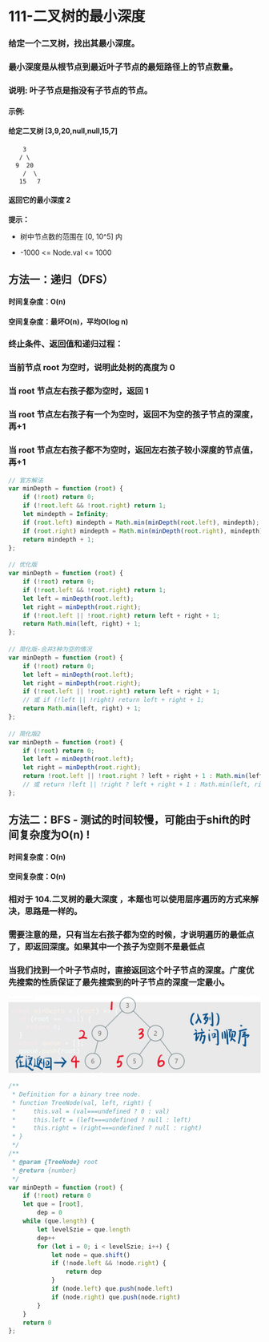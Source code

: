 # 111-二叉树的最小深度

### 给定一个二叉树，找出其最小深度。

### 最小深度是从根节点到最近叶子节点的最短路径上的节点数量。

### 说明: 叶子节点是指没有子节点的节点。

#### 示例:

#### 给定二叉树 [3,9,20,null,null,15,7]

```
    3
   / \
  9  20
    /  \
   15   7
```

#### 返回它的最小深度  2

**提示：**

- 树中节点数的范围在 [0, 10^5] 内

- -1000 <= Node.val <= 1000



## 方法一：递归（DFS）

#### 时间复杂度：O(n)

#### 空间复杂度：最坏O(n)，平均O(log n)

### 终止条件、返回值和递归过程：

### 当前节点 root 为空时，说明此处树的高度为 0

### 当 root 节点左右孩子都为空时，返回 1

### 当 root 节点左右孩子有一个为空时，返回不为空的孩子节点的深度，再+1

### 当 root 节点左右孩子都不为空时，返回左右孩子较小深度的节点值，再+1

```javascript
// 官方解法
var minDepth = function (root) {
    if (!root) return 0;
    if (!root.left && !root.right) return 1;
    let mindepth = Infinity;
    if (root.left) mindepth = Math.min(minDepth(root.left), mindepth);
    if (root.right) mindepth = Math.min(minDepth(root.right), mindepth);
    return mindepth + 1;
};

// 优化版
var minDepth = function (root) {
    if (!root) return 0;
    if (!root.left && !root.right) return 1;
    let left = minDepth(root.left);
    let right = minDepth(root.right);
    if (!root.left || !root.right) return left + right + 1;
    return Math.min(left, right) + 1;
};

// 简化版-合并3种为空的情况
var minDepth = function (root) {
    if (!root) return 0;
    let left = minDepth(root.left);
    let right = minDepth(root.right);
    if (!root.left || !root.right) return left + right + 1;
    // 或 if (!left || !right) return left + right + 1;
    return Math.min(left, right) + 1;
};

// 简化版2
var minDepth = function (root) {
    if (!root) return 0;
    let left = minDepth(root.left);
    let right = minDepth(root.right);
    return !root.left || !root.right ? left + right + 1 : Math.min(left, right) + 1;
    // 或 return !left || !right ? left + right + 1 : Math.min(left, right) + 1;
};
```



## 方法二：BFS - 测试的时间较慢，可能由于shift的时间复杂度为O(n) !

#### 时间复杂度：O(n)

#### 空间复杂度：O(n)

### 相对于 104.二叉树的最大深度 ，本题也可以使用层序遍历的方式来解决，思路是一样的。

### 需要注意的是，只有当左右孩子都为空的时候，才说明遍历的最低点了，即返回深度。如果其中一个孩子为空则不是最低点

### 当我们找到一个叶子节点时，直接返回这个叶子节点的深度。广度优先搜索的性质保证了最先搜索到的叶子节点的深度一定最小。

<img src='./img/BFS.png' />

```javascript
/**
 * Definition for a binary tree node.
 * function TreeNode(val, left, right) {
 *     this.val = (val===undefined ? 0 : val)
 *     this.left = (left===undefined ? null : left)
 *     this.right = (right===undefined ? null : right)
 * }
 */
/**
 * @param {TreeNode} root
 * @return {number}
 */
var minDepth = function (root) {
    if (!root) return 0
    let que = [root],
        dep = 0
    while (que.length) {
        let levelSzie = que.length
        dep++
        for (let i = 0; i < levelSzie; i++) {
            let node = que.shift()
            if (!node.left && !node.right) {
                return dep
            }
            if (node.left) que.push(node.left)
            if (node.right) que.push(node.right)
        }
    }
    return 0
};
```


